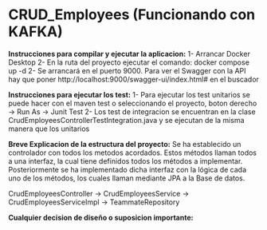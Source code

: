 # CRUD_Employees (Funcionando con KAFKA)
**Instrucciones para compilar y ejecutar la aplicacion:**
  1- Arrancar Docker Desktop
  2- En la ruta del proyecto ejecutar el comando: docker compose up -d
  2- Se arrancará en el puerto 9000. Para ver el Swagger con la API hay que poner http://localhost:9000/swagger-ui/index.html# en el buscador

**Instrucciones para ejecutar los test:**
  1- Para ejecutar los test unitarios se puede hacer con el maven test o seleccionando el proyecto, boton derecho -> Run As -> Junit Test 
  2- Los test de integracion se encuentran en la clase CrudEmployeesControllerTestIntegration.java y se ejecutan de la misma manera que los unitarios

**Breve Explicacion de la estructura del proyecto:**
  Se ha establecido un controlador con todos los metodos acordados. Estos métodos llaman todos a una interfaz, la cual tiene definidos todos los métodos a implementar.
  Posteriormente se ha implementado dicha interfaz con la lógica de cada uno de los métodos, los cuales llaman mediante JPA a la Base de datos.

   CrudEmployeesController -> CrudEmployeesService -> CrudEmployeesServiceImpl -> TeammateRepository

**Cualquier decision de diseño o suposicion importante:**
